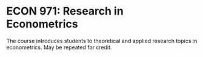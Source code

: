 # ECON 971: Research in Econometrics

The course introduces students to theoretical and applied research topics in econometrics. May be repeated for credit.